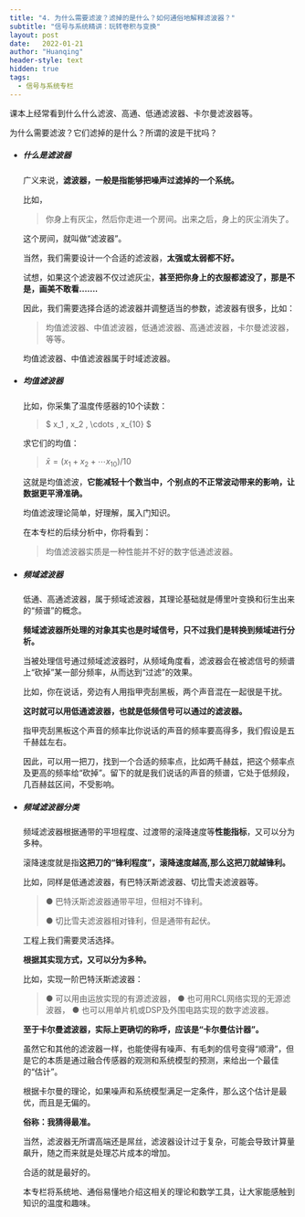 ```yaml
---
title: "4. 为什么需要滤波？滤掉的是什么？如何通俗地解释滤波器？"
subtitle: "信号与系统精讲：玩转卷积与变换"
layout: post
date:   2022-01-21
author: "Huanqing"
header-style: text
hidden: true
tags:
  - 信号与系统专栏
---
```



课本上经常看到什么什么滤波、高通、低通滤波器、卡尔曼滤波器等。

为什么需要滤波？它们滤掉的是什么？所谓的波是干扰吗？



- ##### 什么是滤波器

  广义来说，**滤波器，一般是指能够把噪声过滤掉的一个系统。**

  比如，

  > 你身上有灰尘，然后你走进一个房间。出来之后，身上的灰尘消失了。

  这个房间，就叫做“滤波器”。

  当然，我们需要设计一个合适的滤波器，**太强或太弱都不好。**

  试想，如果这个滤波器不仅过滤灰尘，**甚至把你身上的衣服都滤没了，那是不是，画美不敢看..…..**

  因此，我们需要选择合适的滤波器并调整适当的参数，滤波器有很多，比如：

  > 均值滤波器、中值滤波器，低通滤波器、高通滤波器，卡尔曼滤波器，等等。

  均值滤波器、中值滤波器属于时域滤波器。

  

- ##### 均值滤波器

  比如，你采集了温度传感器的10个读数：

  >  $ x_1 , x_2 , \cdots , x_{10} $ 

  求它们的均值：

  >  $\bar{x}=\left(x_{1}+x_{2}+\cdots x_{10}\right) / 10$ 

  这就是均值滤波，**它能减轻十个数当中，个别点的不正常波动带来的影响，让数据更平滑准确。**

  均值滤波理论简单，好理解，属入门知识。

  在本专栏的后续分析中，你将看到：

  > 均值滤波器实质是一种性能并不好的数字低通滤波器。

  

- ##### 频域滤波器

  低通、高通滤波器，属于频域滤波器，其理论基础就是傅里叶变换和衍生出来的“频谱”的概念。

  **频域滤波器所处理的对象其实也是时域信号，只不过我们是转换到频域进行分析。**

  当被处理信号通过频域滤波器时，从频域角度看，滤波器会在被滤信号的频谱上“砍掉”某一部分频率，从而达到“过滤”的效果。

  比如，你在说话，旁边有人用指甲壳刮黑板，两个声音混在一起很是干扰。

  **这时就可以用低通滤波器，**也就是**低频信号可以通过的滤波器。**

  指甲壳刮黑板这个声音的频率比你说话的声音的频率要高得多，我们假设是五千赫兹左右。

  因此，可以用一把刀，找到一个合适的频率点，比如两千赫兹，把这个频率点及更高的频率给“砍掉”。留下的就是我们说话的声音的频谱，它处于低频段，几百赫兹区间，不受影响。

  

- ##### 频域滤波器分类

  频域滤波器根据通带的平坦程度、过渡带的滚降速度等**性能指标**，又可以分为多种。

  滚降速度就是指**这把刀的“锋利程度”，滚降速度越高,那么这把刀就越锋利。**

  比如，同样是低通滤波器，有巴特沃斯滤波器、切比雪夫滤波器等。

  > ● 巴特沃斯滤波器通带平坦，但相对不锋利。
  >
  > ● 切比雪夫滤波器相对锋利，但是通带有起伏。

  工程上我们需要灵活选择。

  **根据其实现方式，又可以分为多种。**

  比如，实现一阶巴特沃斯滤波器：

  > ● 可以用由运放实现的有源滤波器，
  > ● 也可用RCL网络实现的无源滤波器，
  > ● 也可以用单片机或DSP及外围电路实现的数字滤波器。

  **至于卡尔曼滤波器，实际上更确切的称呼，应该是“卡尔曼估计器”。**

  虽然它和其他的滤波器一样，也能使得有噪声、有毛刺的信号变得“顺滑”，但是它的本质是通过融合传感器的观测和系统模型的预测，来给出一个最佳的“估计”。

  根据卡尔曼的理论，如果噪声和系统模型满足一定条件，那么这个估计是最优，而且是无偏的。

  **俗称：我猜得最准。**

  当然，滤波器无所谓高端还是屌丝，滤波器设计过于复杂，可能会导致计算量飙升，随之而来就是处理芯片成本的增加。

  合适的就是最好的。

  本专栏将系统地、通俗易懂地介绍这相关的理论和数学工具，让大家能感触到知识的温度和趣味。

